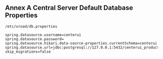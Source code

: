## Annex A Central Server Default Database Properties

`/etc/xroad/db.properties`

```properties
spring.datasource.username=centerui
spring.datasource.password=
spring.datasource.hikari.data-source-properties.currentSchema=centerui
spring.datasource.url=jdbc:postgresql://127.0.0.1:5432/centerui_production
skip_migrations=false
```